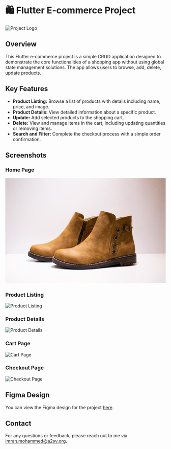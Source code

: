 # 🛍️ Flutter E-commerce Project

![Project Logo](https://example.com/project_logo.png)

## Overview

This Flutter e-commerce project is a simple CRUD application designed to demonstrate the core functionalities of a shopping app without using global state management solutions. The app allows users to browse, add, delete, update products.

## Key Features

- **Product Listing:** Browse a list of products with details including name, price, and image.
- **Product Details:** View detailed information about a specific product.
- **Update:** Add selected products to the shopping cart.
- **Delete:** View and manage items in the cart, including updating quantities or removing items.
- **Search and Filter:** Complete the checkout process with a simple order confirmation.

## Screenshots

### Home Page
![Home Page](images/image.png)

### Product Listing
![Product Listing](https://example.com/product_listing.png)

### Product Details
![Product Details](https://example.com/product_details.png)

### Cart Page
![Cart Page](https://example.com/cart_page.png)

### Checkout Page
![Checkout Page](https://example.com/checkout_page.png)

## Figma Design

You can view the Figma design for the project [here]([https://figma.com/link_to_your_design](https://www.figma.com/design/957Md2CrZ2B9KGjHy8RDcH/Internship?node-id=0-1&t=9RaUb8ueDD0uGHh6-0)).
## Contact

For any questions or feedback, please reach out to me via [imran.mohammed@a2sv.org](mailto:imran.mohammed@a2sv.org).
